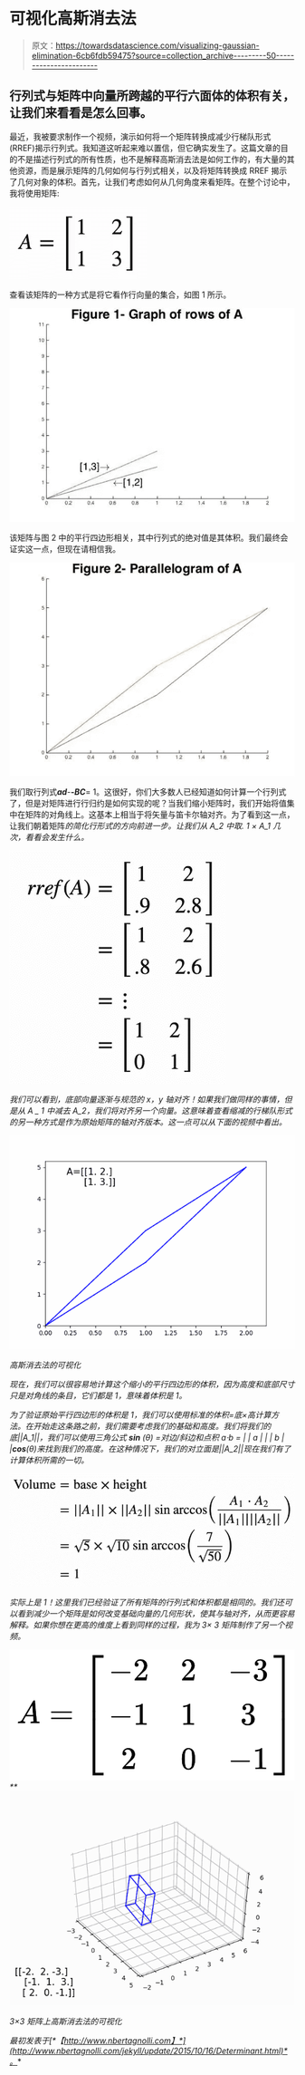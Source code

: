# 可视化高斯消去法

> 原文：<https://towardsdatascience.com/visualizing-gaussian-elimination-6cb6fdb59475?source=collection_archive---------50----------------------->

## 行列式与矩阵中向量所跨越的平行六面体的体积有关，让我们来看看是怎么回事。

最近，我被要求制作一个视频，演示如何将一个矩阵转换成减少行梯队形式(RREF)揭示行列式。我知道这听起来难以置信，但它确实发生了。这篇文章的目的不是描述行列式的所有性质，也不是解释高斯消去法是如何工作的，有大量的其他资源，而是展示矩阵的几何如何与行列式相关，以及将矩阵转换成 RREF 揭示了几何对象的体积。首先，让我们考虑如何从几何角度来看矩阵。在整个讨论中，我将使用矩阵:

![](img/a7d06ef9e6e330a662fd1be141431175.png)

查看该矩阵的一种方式是将它看作行向量的集合，如图 1 所示。

![](img/6587b9c0e015de3817e9a52b3a6b2360.png)

该矩阵与图 2 中的平行四边形相关，其中行列式的绝对值是其体积。我们最终会证实这一点，但现在请相信我。

![](img/a40b57a72495defbac9fbc4c77091044.png)

我们取行列式***ad***-**-*BC***= 1。这很好，你们大多数人已经知道如何计算一个行列式了，但是对矩阵进行行归约是如何实现的呢？当我们缩小矩阵时，我们开始将值集中在矩阵的对角线上。这基本上相当于将矢量与笛卡尔轴对齐。为了看到这一点，让我们朝着矩阵*的简化行形式的方向前进一步。让我们从 A_2 中取. 1 × A_1 几次，看看会发生什么。*

*![](img/14e635ddc347445cd7f55febdc80a679.png)*

*我们可以看到，底部向量逐渐与规范的 x，y 轴对齐！如果我们做同样的事情，但是从 A _ 1 中减去 A_2，我们将对齐另一个向量。这意味着查看缩减的行梯队形式的另一种方式是作为原始矩阵的轴对齐版本。这一点可以从下面的视频中看出。*

*![](img/5da94851e6e01ebef874047593048b39.png)*

*高斯消去法的可视化*

*现在，我们可以很容易地计算这个缩小的平行四边形的体积，因为高度和底部尺寸只是对角线的条目，它们都是 1，意味着体积是 1。*

*为了验证原始平行四边形的体积是 1，我们可以使用标准的体积=底×高计算方法。在开始走这条路之前，我们需要考虑我们的基础和高度。我们将我们的底||A_1||，我们可以使用三角公式 **sin** (θ) =对边/斜边和点积 a⋅b = | | a | | | b | |**cos**(θ)来找到我们的高度。在这种情况下，我们的对立面是||A_2||现在我们有了计算体积所需的一切。*

*![](img/23178e79ac6eab2558294e8e7a07ed50.png)*

*实际上是 1！这里我们已经验证了所有矩阵的行列式和体积都是相同的。我们还可以看到减少一个矩阵是如何改变基础向量的几何形状，使其与轴对齐，从而更容易解释。如果你想在更高的维度上看到同样的过程，我为 3× 3 矩阵制作了另一个视频。*

*![](img/538cecde06523d05c54cb56845576b5f.png)**![](img/1df2d6218b198cff2d26cef3312c6c61.png)*

*3×3 矩阵上高斯消去法的可视化*

**最初发表于*[*【http://www.nbertagnolli.com】*](http://www.nbertagnolli.com/jekyll/update/2015/10/16/Determinant.html)*。**